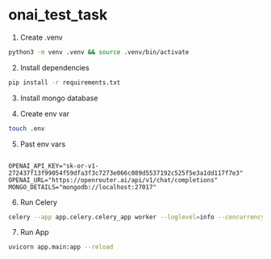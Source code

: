 # onai_test_task

1. Create .venv

```bash
python3 -m venv .venv && source .venv/bin/activate
```

2. Install dependencies
```bash
pip install -r requirements.txt
```

3. Install mongo database

4. Create env var

```bash
touch .env
```

5. Past env vars

```

OPENAI_API_KEY="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"
OPENAI_URL="https://openrouter.ai/api/v1/chat/completions"
MONGO_DETAILS="mongodb://localhost:27017"

```

6. Run Celery

```bash
celery --app app.celery.celery_app worker --loglevel=info --concurrency=4 --pool=solo
```

7. Run App
```bash
uvicorn app.main:app --reload 
```